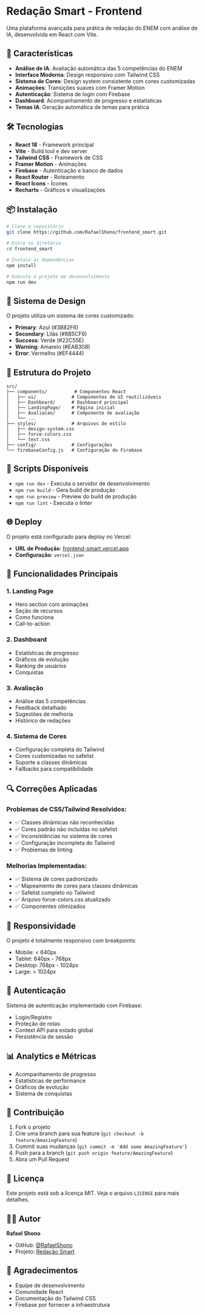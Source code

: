 # Redação Smart - Frontend

Uma plataforma avançada para prática de redação do ENEM com análise de IA, desenvolvida em React com Vite.

## 🚀 Características

- **Análise de IA**: Avaliação automática das 5 competências do ENEM
- **Interface Moderna**: Design responsivo com Tailwind CSS
- **Sistema de Cores**: Design system consistente com cores customizadas
- **Animações**: Transições suaves com Framer Motion
- **Autenticação**: Sistema de login com Firebase
- **Dashboard**: Acompanhamento de progresso e estatísticas
- **Temas IA**: Geração automática de temas para prática

## 🛠️ Tecnologias

- **React 18** - Framework principal
- **Vite** - Build tool e dev server
- **Tailwind CSS** - Framework de CSS
- **Framer Motion** - Animações
- **Firebase** - Autenticação e banco de dados
- **React Router** - Roteamento
- **React Icons** - Ícones
- **Recharts** - Gráficos e visualizações

## 📦 Instalação

```bash
# Clone o repositório
git clone https://github.com/RafaelShono/frontend_smart.git

# Entre no diretório
cd frontend_smart

# Instale as dependências
npm install

# Execute o projeto em desenvolvimento
npm run dev
```

## 🎨 Sistema de Design

O projeto utiliza um sistema de cores customizado:

- **Primary**: Azul (#3B82F6)
- **Secondary**: Lilás (#8B5CF6)
- **Success**: Verde (#22C55E)
- **Warning**: Amarelo (#EAB308)
- **Error**: Vermelho (#EF4444)

## 📁 Estrutura do Projeto

```
src/
├── components/          # Componentes React
│   ├── ui/             # Componentes de UI reutilizáveis
│   ├── Dashboard/      # Dashboard principal
│   ├── LandingPage/    # Página inicial
│   ├── Avaliacao/      # Componente de avaliação
│   └── ...
├── styles/             # Arquivos de estilo
│   ├── design-system.css
│   ├── force-colors.css
│   └── test.css
├── config/             # Configurações
└── firebaseConfig.js   # Configuração do Firebase
```

## 🔧 Scripts Disponíveis

- `npm run dev` - Executa o servidor de desenvolvimento
- `npm run build` - Gera build de produção
- `npm run preview` - Preview do build de produção
- `npm run lint` - Executa o linter

## 🌐 Deploy

O projeto está configurado para deploy no Vercel:

- **URL de Produção**: [frontend-smart.vercel.app](https://frontend-smart.vercel.app)
- **Configuração**: `vercel.json`

## 🎯 Funcionalidades Principais

### 1. Landing Page
- Hero section com animações
- Seção de recursos
- Como funciona
- Call-to-action

### 2. Dashboard
- Estatísticas de progresso
- Gráficos de evolução
- Ranking de usuários
- Conquistas

### 3. Avaliação
- Análise das 5 competências
- Feedback detalhado
- Sugestões de melhoria
- Histórico de redações

### 4. Sistema de Cores
- Configuração completa do Tailwind
- Cores customizadas no safelist
- Suporte a classes dinâmicas
- Fallbacks para compatibilidade

## 🔍 Correções Aplicadas

### Problemas de CSS/Tailwind Resolvidos:
- ✅ Classes dinâmicas não reconhecidas
- ✅ Cores padrão não incluídas no safelist
- ✅ Inconsistências no sistema de cores
- ✅ Configuração incompleta do Tailwind
- ✅ Problemas de linting

### Melhorias Implementadas:
- ✅ Sistema de cores padronizado
- ✅ Mapeamento de cores para classes dinâmicas
- ✅ Safelist completo no Tailwind
- ✅ Arquivo force-colors.css atualizado
- ✅ Componentes otimizados

## 📱 Responsividade

O projeto é totalmente responsivo com breakpoints:
- Mobile: < 640px
- Tablet: 640px - 768px
- Desktop: 768px - 1024px
- Large: > 1024px

## 🔐 Autenticação

Sistema de autenticação implementado com Firebase:
- Login/Registro
- Proteção de rotas
- Context API para estado global
- Persistência de sessão

## 📊 Analytics e Métricas

- Acompanhamento de progresso
- Estatísticas de performance
- Gráficos de evolução
- Sistema de conquistas

## 🤝 Contribuição

1. Fork o projeto
2. Crie uma branch para sua feature (`git checkout -b feature/AmazingFeature`)
3. Commit suas mudanças (`git commit -m 'Add some AmazingFeature'`)
4. Push para a branch (`git push origin feature/AmazingFeature`)
5. Abra um Pull Request

## 📄 Licença

Este projeto está sob a licença MIT. Veja o arquivo `LICENSE` para mais detalhes.

## 👨‍💻 Autor

**Rafael Shono**
- GitHub: [@RafaelShono](https://github.com/RafaelShono)
- Projeto: [Redação Smart](https://github.com/RafaelShono/frontend_smart)

## 🙏 Agradecimentos

- Equipe de desenvolvimento
- Comunidade React
- Documentação do Tailwind CSS
- Firebase por fornecer a infraestrutura
